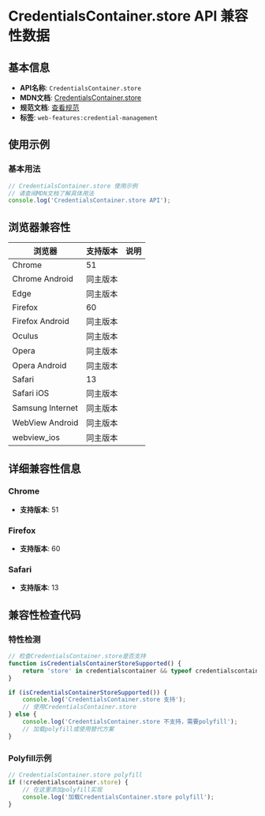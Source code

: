 # CredentialsContainer.store API 兼容性数据

## 基本信息

- **API名称**: `CredentialsContainer.store`
- **MDN文档**: [CredentialsContainer.store](https://developer.mozilla.org/docs/Web/API/CredentialsContainer/store)
- **规范文档**: [查看规范](https://w3c.github.io/webappsec-credential-management/#dom-credentialscontainer-store)
- **标签**: `web-features:credential-management`

## 使用示例

### 基本用法

```javascript
// CredentialsContainer.store 使用示例
// 请查阅MDN文档了解具体用法
console.log('CredentialsContainer.store API');
```

## 浏览器兼容性

| 浏览器 | 支持版本 | 说明 |
|--------|----------|------|
| Chrome | 51 |  |
| Chrome Android | 同主版本 |  |
| Edge | 同主版本 |  |
| Firefox | 60 |  |
| Firefox Android | 同主版本 |  |
| Oculus | 同主版本 |  |
| Opera | 同主版本 |  |
| Opera Android | 同主版本 |  |
| Safari | 13 |  |
| Safari iOS | 同主版本 |  |
| Samsung Internet | 同主版本 |  |
| WebView Android | 同主版本 |  |
| webview_ios | 同主版本 |  |

## 详细兼容性信息

### Chrome

- **支持版本**: 51

### Firefox

- **支持版本**: 60

### Safari

- **支持版本**: 13

## 兼容性检查代码

### 特性检测

```javascript
// 检查CredentialsContainer.store是否支持
function isCredentialsContainerStoreSupported() {
    return 'store' in credentialscontainer && typeof credentialscontainer.store === 'function';
}

if (isCredentialsContainerStoreSupported()) {
    console.log('CredentialsContainer.store 支持');
    // 使用CredentialsContainer.store
} else {
    console.log('CredentialsContainer.store 不支持，需要polyfill');
    // 加载polyfill或使用替代方案
}
```

### Polyfill示例

```javascript
// CredentialsContainer.store polyfill
if (!credentialscontainer.store) {
    // 在这里添加polyfill实现
    console.log('加载CredentialsContainer.store polyfill');
}
```

